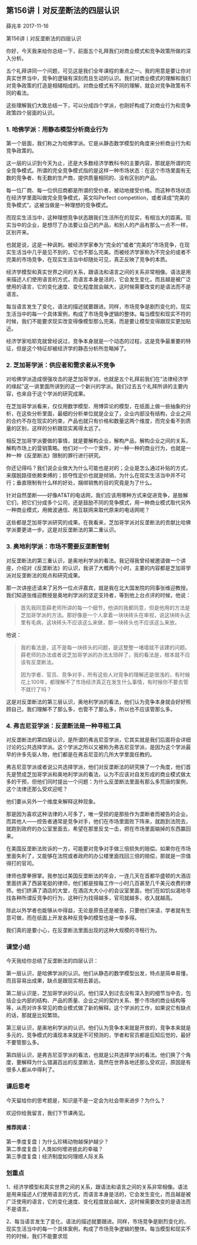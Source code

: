 
## 第156讲丨对反垄断法的四层认识


薛兆丰
2017-11-16

第156讲丨对反垄断法的四层认识


你好，今天我来给你总结一下，前面五个礼拜我们对商业模式和竞争政策所做的深入分析。

五个礼拜讲同一个问题，可见这是我们全年课程的重点之一。我的用意是要让你对真实世界当中，竞争的逻辑有深刻而且生动的认识。我们对商业模式的理解和我们对竞争政策的打造是相辅相成的。对商业模式有不同的理解，就会对竞争政策有不同的看法。

这些理解我们大致总结一下，可以分成四个学派，也刚好构成了对商业行为和竞争政策四个层面的认识。

### 1. 哈佛学派：用静态模型分析商业行为

第一个层面，我们称之为哈佛学派。它是从静态数学模型的角度来分析商业行为和竞争政策的。

这一层的认识到今天为止，还是大多数经济学教科书的主要内容，那就是所谓的完全竞争模式。所谓的完全竞争模式指的是这样一种市场状态：在这个市场里面有无数的竞争者、有无数的生产商，提供质量相同的、没有区别的产品。

每一位厂商、每一位供应商都是所谓的受价者，被动地接受价格。而这种市场状态在经济学里面叫做完全竞争模式，英文叫Perfect competition，或者译成“完美的竞争模式”。这被当做是一种理想的竞争模式。

而现实生活当中，这种理想竞争状态跟我们生活所在的现实，有相当大的距离。现实当中的企业，是想尽了办法要让自己的产品，和别人的产品有那么一点不一样，区别开来。

也就是说，这是一种讽刺。被经济学家奉为“完全的”或者“完美的”市场竞争，在现实生活当中几乎是见不到的，它也不那么完美。而被经济学家称为不完全的或者不完美的市场竞争，在现实生活当中却随处可见，真正反映了竞争的本质。

经济学模型和真实世界之间的关系，跟语法和语言之间的关系非常相像。语法是用来描述人们使用语言的方式，而语言本身是活的，它会发生变化，而且越是被广泛使用的语言，它的变化速度、变化程度就会越大，这时候需要改变的是语法而不是语言。

每当语言发生了变化，语法的描述就要跟进。同样，市场竞争是剧烈变化的，现实生活当中的每一个具体案例，构成了市场竞争逻辑的整体。每当模型和现实不符的时候，我们不能要求现实改变得像模型那么完美，而是要让模型变得跟现实更加贴近。

经济学家哈耶克就曾经说过，竞争本身就是一个动态的过程，这是竞争最重要的特征，但是这个特征却被经济学的静态分析所忽略掉了。

### 2. 芝加哥学派：供应者和需求者从不竞争

对哈佛学派造成很强攻击的是芝加哥学派，也就是五个礼拜前我们在“法律经济学的缘起”这一讲里面所讲到的这一个新兴的学派。我们过去五个礼拜所讲的主要内容，也来自于这个学派的研究成果。

在芝加哥学派看来，仅仅用数学模型、用博弈论的模型，在纸面上做一些抽象的分析，在这些分析里面，最细的分析单位就是企业了，企业内部没有结构，企业之间的合约不存在现实的约束，产品也就只有价格和数量这两个维度，而完全看不到质量的区别，这样的分析跟现实离得太远了。

相反芝加哥学派要做的事情，就是要解构企业，解构产品，解构企业之间的关系，解构市场上的营销策略。他们对一个一个案件，对一种一种的商业行为，也就是一种一种《反垄断法》限制的罪行进行研究。

你还记得吗？我们说企业做大为什么可能也是对的；企业是怎么通过补贴的方式，来摆脱路径依赖束缚的；掠夺性定价也就是倾销，为什么在现实生活当中并不可行；垂直限制有什么样的好处，捆绑销售的目的究竟是为了什么。

针对自然垄断——好像AT&T的电话网，我们应该用哪种方式来促进竞争，是肢解它们，把它们分成多个公司，还是鼓励不同的竞争模式，用一种商业模式取代另外一种商业模式，用微波通信、用互联网来取代原来的电话网呢？

这些都是芝加哥学派研究的成果。在我看来，芝加哥学派对反垄断法的贡献比哈佛学派要更进一步。这是对反垄断法的第二重认识。

### 3. 奥地利学派：市场不需要反垄断管制

对反垄断法的第三重认识，是奥地利学派的看法。我记得我曾经被邀请做一个讲座，介绍对《反垄断法》的认识，我讲了大概两个小时，主要的内容都是芝加哥学派对反垄断法的观点和研究成果。

那一次讲座还请来了另外一位点评嘉宾，就是我在北大国发院的同事张维迎教授。我们知道张维迎教授是奥地利学派的坚定支持者，等到他上台点评的时候，他说：

> 首先我同意薛老师所讲的每一个细节，他讲的我都同意，但是他用的方法是芝加哥学派的方法。那好像是一个人拿着一块块砖头在审视，说这块砖头这里有毛病，这块砖头不应该这么来做，那一块砖头也不应该这么来放。

他说：

> 我的看法是，这不是每一块砖头的问题，是这整整一堵墙就不该建的问题。薛老师的办法或者说芝加哥学派的办法太琐碎了，我的看法是，根本就不应该有反垄断法。
>
> 因为学者、官员、竞争对手，所有这些人对竞争的理解还是很浅的，有时候花上100年，都理解不了市场经济真正在发生什么事情，有时候你不要去管不就行了吗？

这是对反垄断法的第三层认识，奥地利学派的看法，他们认为竞争本身就会好好照顾自己，我们理解不了那么多，也管不了那么多，所以也不应该管那么多。

### 4. 弗吉尼亚学派：反垄断法是一种寻租工具

对反垄断法的第四层认识，是所谓的弗吉尼亚学派，它其实就是我们后面将会详细讨论的公共选择学派。这个学派之所以又被称为弗吉尼亚学派，是因为这个学派最早的许多先驱人物，他们都是在弗吉尼亚的几所大学里面任教的。

弗吉尼亚学派或者说公共选择学派，他们对反垄断法的研究换了一个角度，他们首先是赞成芝加哥学派和奥地利学派的看法，认为不应该对自发形成的商业模式做太多的干预，但他们同时提出一个问题：为什么反垄断法里面有那么多荒唐的案例，这个法律还那么受欢迎呢？

他们要从另外一个维度来解释这种现象。

那是因为喜欢这种法律的人可多了，唯一受损的是那些作为垄断者而被告的企业。而其他人——控告者通常是竞争对手，他们在市场里面败下阵来，就跑到法院去，就跑到政府的办公室里面去，希望在那里反戈一击，把在市场里面输掉的东西赢回来。

在美国反垄断法败诉的一方，可能要对竞争对手做三倍损失的赔偿。如果你在市场里面失利了，又能够在法院或者政府的办公楼里面找回三倍的赔偿，那就是一宗值得打的官司。

律师也摩拳擦掌。我参加过美国反垄断法的年会，一连几天在首都华盛顿的大酒店里面挤满了西装笔挺的律师，他们都是按每工作一小时几百甚至几千美元收费的律师。他们挤满了酒店的大堂，在酒店大大小小的会议室里面，他们在如饥似渴地寻找各种所谓反竞争的行为，这种行为找得越多，官司就越多，收入就越高。

除此以外学者也能够从中得益，无论是原告还是被告，只要他们来请，学者就有生意可做，而在纸面上开发各种反竞争的模型也是一举多得。

我们真的是要小心，在反垄断法里面出现的这种大规模的寻租行为。

### 课堂小结

今天我给你总结了反垄断法的四层认识：

第一层认识，是哈佛学派的认识。他们从静态的数学模型出发，特点是简单易懂，而且容易出成果，缺点是跟现实相去甚远。

第二层认识是，芝加哥学派的认识。他们深入到过去没有深入到的细节当中去，包括企业内部的结构、产品的质量、企业之间的契约关系、整个市场的商业结构等等，从而对许多常见的商业模式做了新的解释。这个学派的工作，如果说它有缺点的话，那就是比较繁琐。

第三层认识，是奥地利学派的认识。他们认为竞争本来就是开放的，竞争本来就是多元的，竞争模式的涌现本来就是不可预测的，学者和官员都是后知后觉的，最好不要管那么多。

第四层认识，是弗吉尼亚学派的看法，也就是公共选择学派的看法。他们换了个角度，要解释为什么错漏百出的反垄断法，竟然在世界各地还那么受欢迎，原因是有很多人都从中得利了。

### 课后思考

今天留给你的思考题是，知识是不是一定会为社会带来进步？为什么？

欢迎你给我留言，我们下节课再见。

#### 推荐阅读：

第一季度复盘丨为什么珍稀动物越保护越少？  
第二季度复盘 | 人类如何增进彼此的幸福？  
第三季度复盘丨经济制度如何理顺人际关系  


### 划重点

1、经济学模型和真实世界之间的关系，跟语法和语言之间的关系非常相像。语法是用来描述人们使用语言的方式，而语言本身是活的，它会发生变化，而且越是被广泛使用的语言，它的变化速度、变化程度就会越大，这时候需要改变的是语法而不是语言。

2、每当语言发生了变化，语法的描述就要跟进。同样，市场竞争是剧烈变化的，现实生活当中的每一个具体案例，构成了市场竞争逻辑的整体。每当模型和现实不符的时候，我们不能要求现